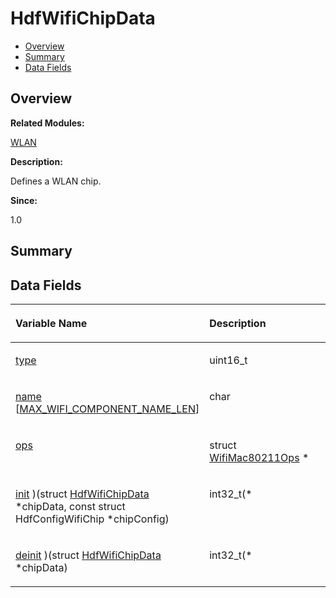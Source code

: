 # HdfWifiChipData<a name="ZH-CN_TOPIC_0000001055678094"></a>

-   [Overview](#section964646321165631)
-   [Summary](#section150586580165631)
-   [Data Fields](#pub-attribs)

## **Overview**<a name="section964646321165631"></a>

**Related Modules:**

[WLAN](WLAN.md)

**Description:**

Defines a WLAN chip. 

**Since:**

1.0

## **Summary**<a name="section150586580165631"></a>

## Data Fields<a name="pub-attribs"></a>

<a name="table1027739507165631"></a>
<table><thead align="left"><tr id="row364862960165631"><th class="cellrowborder" valign="top" width="50%" id="mcps1.1.3.1.1"><p id="p135756599165631"><a name="p135756599165631"></a><a name="p135756599165631"></a>Variable Name</p>
</th>
<th class="cellrowborder" valign="top" width="50%" id="mcps1.1.3.1.2"><p id="p455289294165631"><a name="p455289294165631"></a><a name="p455289294165631"></a>Description</p>
</th>
</tr>
</thead>
<tbody><tr id="row1006593415165631"><td class="cellrowborder" valign="top" width="50%" headers="mcps1.1.3.1.1 "><p id="p1613587156165631"><a name="p1613587156165631"></a><a name="p1613587156165631"></a><a href="WLAN.md#ga4c59fb9385e56ed8017ee48d36bac554">type</a></p>
</td>
<td class="cellrowborder" valign="top" width="50%" headers="mcps1.1.3.1.2 "><p id="p1368890312165631"><a name="p1368890312165631"></a><a name="p1368890312165631"></a>uint16_t </p>
</td>
</tr>
<tr id="row227485066165631"><td class="cellrowborder" valign="top" width="50%" headers="mcps1.1.3.1.1 "><p id="p18999691165631"><a name="p18999691165631"></a><a name="p18999691165631"></a><a href="WLAN.md#ga02ee61c30fc06116d5dee320eda37bfe">name</a> [<a href="WLAN.md#gaf460a45a5e365279ca6bc5b3e8750542">MAX_WIFI_COMPONENT_NAME_LEN</a>]</p>
</td>
<td class="cellrowborder" valign="top" width="50%" headers="mcps1.1.3.1.2 "><p id="p457485182165631"><a name="p457485182165631"></a><a name="p457485182165631"></a>char </p>
</td>
</tr>
<tr id="row2095069819165631"><td class="cellrowborder" valign="top" width="50%" headers="mcps1.1.3.1.1 "><p id="p297483168165631"><a name="p297483168165631"></a><a name="p297483168165631"></a><a href="WLAN.md#ga920007113f95ee9ce9b0d51ca0cf42bc">ops</a></p>
</td>
<td class="cellrowborder" valign="top" width="50%" headers="mcps1.1.3.1.2 "><p id="p271537040165631"><a name="p271537040165631"></a><a name="p271537040165631"></a>struct <a href="WifiMac80211Ops.md">WifiMac80211Ops</a> * </p>
</td>
</tr>
<tr id="row1857377150165631"><td class="cellrowborder" valign="top" width="50%" headers="mcps1.1.3.1.1 "><p id="p1903060200165631"><a name="p1903060200165631"></a><a name="p1903060200165631"></a><a href="WLAN.md#gabbafd20c6c6cc8eb20777cdd588b46cd">init</a> )(struct <a href="HdfWifiChipData.md">HdfWifiChipData</a> *chipData, const struct HdfConfigWifiChip *chipConfig)</p>
</td>
<td class="cellrowborder" valign="top" width="50%" headers="mcps1.1.3.1.2 "><p id="p107192359165631"><a name="p107192359165631"></a><a name="p107192359165631"></a>int32_t(* </p>
</td>
</tr>
<tr id="row1711832291165631"><td class="cellrowborder" valign="top" width="50%" headers="mcps1.1.3.1.1 "><p id="p1769031686165631"><a name="p1769031686165631"></a><a name="p1769031686165631"></a><a href="WLAN.md#gaf4ad8f670757555c0535b5a5fa5fa8d9">deinit</a> )(struct <a href="HdfWifiChipData.md">HdfWifiChipData</a> *chipData)</p>
</td>
<td class="cellrowborder" valign="top" width="50%" headers="mcps1.1.3.1.2 "><p id="p1924948465165631"><a name="p1924948465165631"></a><a name="p1924948465165631"></a>int32_t(* </p>
</td>
</tr>
</tbody>
</table>

